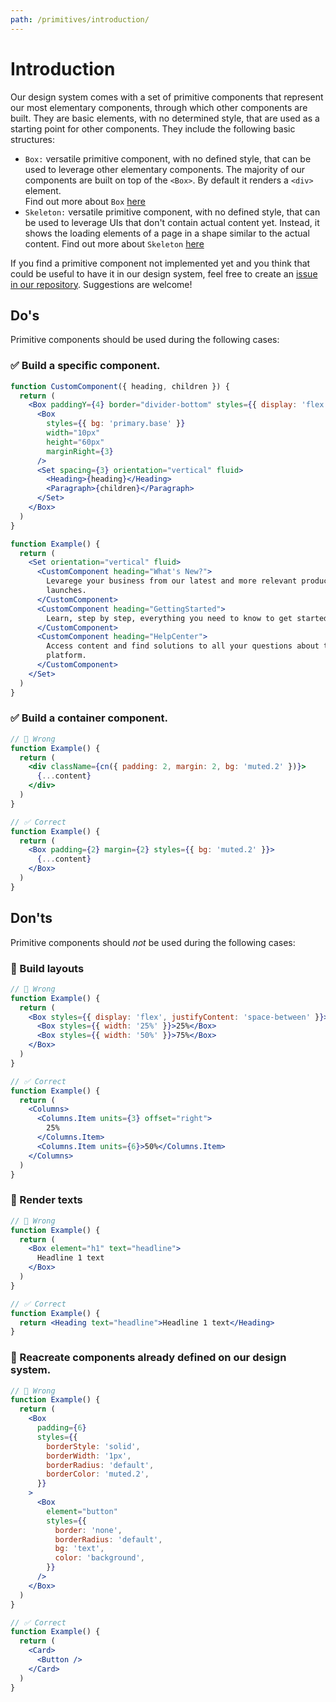 ```yaml
---
path: /primitives/introduction/
---
```


# Introduction

Our design system comes with a set of primitive components that represent our most elementary components, through which other components are built. They are basic elements, with no determined style, that are used as a starting point for other components. They include the following basic structures:

- `Box:` versatile primitive component, with no defined style, that can be used to leverage other elementary components. The majority of our components are built on top of the `<Box>`. By default it renders a `<div>` element.  
Find out more about `Box` [here](/primitives/box) 
- `Skeleton:` versatile primitive component, with no defined style, that can be used to leverage UIs that don't contain actual content yet. Instead, it shows the loading elements of a page in a shape similar to the actual content.
Find out more about `Skeleton` [here](/primitives/skeleton) 

If you find a primitive component not implemented yet and you think that could be useful to have it in our design system, feel free to create an [issue in our repository](https://github.com/vtex/onda/issues/new/choose). Suggestions are welcome!


## Do's

Primitive components should be used during the following cases:

### ✅ Build a specific component.

```jsx static
function CustomComponent({ heading, children }) {
  return (
    <Box paddingY={4} border="divider-bottom" styles={{ display: 'flex' }}>
      <Box
        styles={{ bg: 'primary.base' }}
        width="10px"
        height="60px"
        marginRight={3}
      />
      <Set spacing={3} orientation="vertical" fluid>
        <Heading>{heading}</Heading>
        <Paragraph>{children}</Paragraph>
      </Set>
    </Box>
  )
}

function Example() {
  return (
    <Set orientation="vertical" fluid>
      <CustomComponent heading="What's New?">
        Levarege your business from our latest and more relevant product
        launches.
      </CustomComponent>
      <CustomComponent heading="GettingStarted">
        Learn, step by step, everything you need to know to get started on VTEX.
      </CustomComponent>
      <CustomComponent heading="HelpCenter">
        Access content and find solutions to all your questions about the
        platform.
      </CustomComponent>
    </Set>
  )
}
```

### ✅ Build a container component.

```jsx static
// 🚫 Wrong
function Example() {
  return (
    <div className={cn({ padding: 2, margin: 2, bg: 'muted.2' })}>
      {...content}
    </div>
  )
}

// ✅ Correct
function Example() {
  return (
    <Box padding={2} margin={2} styles={{ bg: 'muted.2' }}>
      {...content}
    </Box>
  )
}
```

## Don'ts

Primitive components should *not* be used during the following cases:

### 🚫 Build layouts

```jsx static
// 🚫 Wrong
function Example() {
  return (
    <Box styles={{ display: 'flex', justifyContent: 'space-between' }}>
      <Box styles={{ width: '25%' }}>25%</Box>
      <Box styles={{ width: '50%' }}>75%</Box>
    </Box>
  )
}

// ✅ Correct
function Example() {
  return (
    <Columns>
      <Columns.Item units={3} offset="right">
        25%
      </Columns.Item>
      <Columns.Item units={6}>50%</Columns.Item>
    </Columns>
  )
}
```

### 🚫 Render texts

```jsx static
// 🚫 Wrong
function Example() {
  return (
    <Box element="h1" text="headline">
      Headline 1 text
    </Box>
  )
}

// ✅ Correct
function Example() {
  return <Heading text="headline">Headline 1 text</Heading>
}
```

### 🚫 Reacreate components already defined on our design system.

```jsx static
// 🚫 Wrong
function Example() {
  return (
    <Box
      padding={6}
      styles={{
        borderStyle: 'solid',
        borderWidth: '1px',
        borderRadius: 'default',
        borderColor: 'muted.2',
      }}
    >
      <Box
        element="button"
        styles={{
          border: 'none',
          borderRadius: 'default',
          bg: 'text',
          color: 'background',
        }}
      />
    </Box>
  )
}

// ✅ Correct
function Example() {
  return (
    <Card>
      <Button />
    </Card>
  )
}
```


